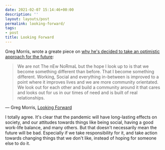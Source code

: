 ```yaml
---
date: 2021-02-07 15:14:46+00:00
description: ''
layout: layouts/post
permalink: looking-forward/
tags:
- post
title: Looking Forward
---
```


Greg Morris, wrote a greate piece on [why he's decided to take an optimistic approach for the future](https://gr36.com/looking-forward/):


<blockquote>
    <p>We are not The nEw NoRmaL but the hope I look up to is that we become something different than before. That I become something different. Working, Social and everything in-between is improved to a point where it improves lives and we are more community orientated. We look out for each other and build a community around it that cares and looks out for us in our times of need and is built of real relationships.</p>
</blockquote>
<figcaption>
— Greg Morris, <a href=“https://gr36.com/looking-forward/”>Looking Forward</a>
</figcaption>


I totally agree. It's clear that the pandemic will have long-lasting effects on society, and our attitudes towards things like being social, having a good work-life balance, and many others. But that doesn't necessarily mean the future will be bad. Especially if we take responsibility for it, and take action towards changing things that we don't like, instead of hoping for someone else to do it.
